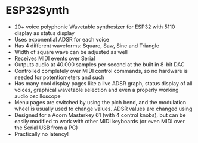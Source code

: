 # ESP32Synth

* 20+ voice polyphonic Wavetable synthesizer for ESP32 with 5110 display as status display
* Uses exponential ADSR for each voice
* Has 4 different waveforms: Square, Saw, Sine and Triangle
* Width of square wave can be adjusted as well
* Receives MIDI events over Serial
* Outputs audio at 40.000 samples per second at the built in 8-bit DAC
* Controlled completely over MIDI control commands, so no hardware is needed for potentiometers and such
* Has many cool display pages like a live ADSR graph, status display of all voices, graphical wavetable selection and even a properly working audio oscilloscope
* Menu pages are switched by using the pich bend, and the modulation wheel is usually used to change values. ADSR values are changed using
* Designed for a Acorn Masterkey 61 (with 4 control knobs), but can be easily modified to work with other MIDI keyboards (or even MIDI over the Serial USB from a PC)
* Practically no latency!
